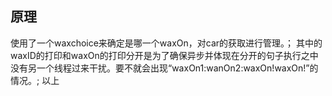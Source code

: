 ## 原理
使用了一个waxchoice来确定是哪一个waxOn，对car的获取进行管理。；
其中的waxID的打印和waxOn的打印分开是为了确保异步并体现在分开的句子执行之中没有另一个线程过来干扰。要不就会出现“waxOn1:wanOn2:waxOn!waxOn!”的情况。;
以上
